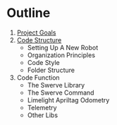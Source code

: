 # Outline

1. [Project Goals](Project_Goals.md)
2. [Code Structure](code-structure/Code_Structure.md)
   - Setting Up A New Robot
   - Organization Principles
   - Code Style
   - Folder Structure
3. Code Function
   - The Swerve Library
   - The Swerve Command
   - Limelight Apriltag Odometry
   - Telemetry
   - Other Libs